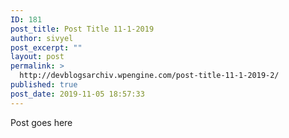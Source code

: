 ```yaml
---
ID: 181
post_title: Post Title 11-1-2019
author: sivyel
post_excerpt: ""
layout: post
permalink: >
  http://devblogsarchiv.wpengine.com/post-title-11-1-2019-2/
published: true
post_date: 2019-11-05 18:57:33
---
```

Post goes here